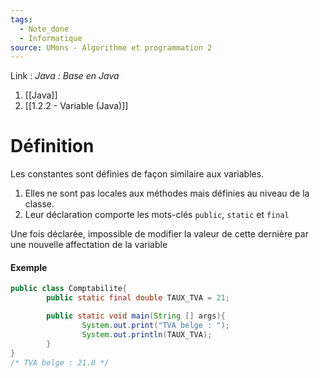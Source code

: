 ```yaml
---
tags:
  - Note_done
  - Informatique
source: UMons - Algorithme et programmation 2
---
```


Link :
_Java : Base en Java_
1. [[Java]]
2. [[1.2.2 - Variable (Java)]]

# Définition
Les constantes sont définies de façon similaire aux variables. 
1. Elles ne sont pas locales aux méthodes mais définies au niveau de la classe. 
2. Leur déclaration comporte les mots-clés  `public`, `static` et `final`

Une fois déclarée, impossible de modifier la valeur de cette dernière par une nouvelle affectation de la variable
#### Exemple
```java
public class Comptabilite{
		public static final double TAUX_TVA = 21;

		public static void main(String [] args){
				System.out.print("TVA belge : "); 
				System.out.println(TAUX_TVA);
		}
}
/* TVA belge : 21.0 */
```
